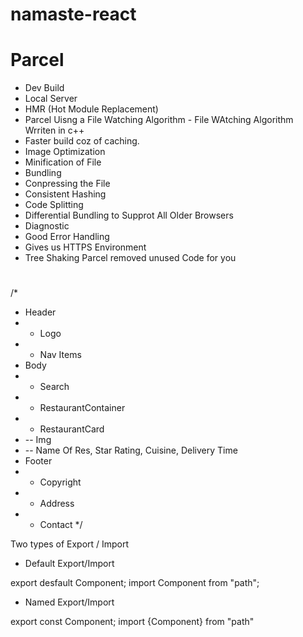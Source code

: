 # namaste-react

# Parcel

- Dev Build
- Local Server
- HMR (Hot Module Replacement)
- Parcel Uisng a File Watching Algorithm - File WAtching Algorithm Wrriten in c++
- Faster build coz of caching.
- Image Optimization
- Minification of File
- Bundling
- Conpressing the File
- Consistent Hashing
- Code Splitting
- Differential Bundling to Supprot All Older Browsers
- Diagnostic
- Good Error Handling
- Gives us HTTPS Environment
- Tree Shaking Parcel removed unused Code for you

#

/\*

- Header
- - Logo
- - Nav Items
- Body
- - Search
- - RestaurantContainer
- - RestaurantCard
- -- Img
- -- Name Of Res, Star Rating, Cuisine, Delivery Time
- Footer
- - Copyright
- - Address
- - Contact
    \*/

Two types of Export / Import

- Default Export/Import

export desfault Component;
import Component from "path";

- Named Export/Import

export const Component;
import {Component} from "path"
